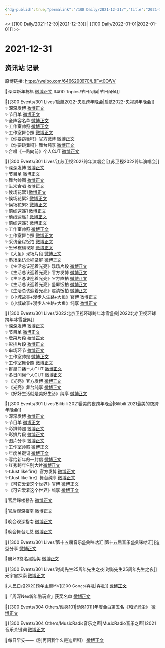 ```yaml
---
{"dg-publish":true,"permalink":"/100 Daily/2021-12-31/","title":"2021-12-31","created":"2022-12-22T16:53:10.000+08:00","updated":"2023-01-09T17:24:42.183+08:00"}
---
```



<< [[100 Daily/2021-12-30\|2021-12-30]] | [[100 Daily/2022-01-01\|2022-01-01]] >>

# 2021-12-31

## 资讯站 记录

原博链接: https://weibo.com/6466290670/L8Fvt0OWV

💫深深新年祝福 [微博正文](https://m.weibo.cn/6466290670/4720619419608262) [[400 Topics/节日问候\|节日问候]]

💫[[300 Events/301 Lives/启航2022-央视跨年晚会\|启航2022-央视跨年晚会]]  
✨深深发博 [微博正文](https://m.weibo.cn/6466290670/4720605515744658)  
✨节目单 [微博正文](https://m.weibo.cn/6466290670/4720521503575582)  
✨全阵容名单 [微博正文](https://m.weibo.cn/6466290670/4720503400956740)  
✨工作室帅照 [微博正文](https://m.weibo.cn/6466290670/4720535743501616)  
✨工作室舞台照 [微博正文](https://m.weibo.cn/6466290670/4720648137999603)  
✨《你要跳舞吗》官方微博 [微博正文](https://m.weibo.cn/6466290670/4720569994445741)  
✨《你要跳舞吗》舞台纯享 [微博正文](https://m.weibo.cn/6466290670/4720600171683056)  
✨合唱《一路向前》个人CUT [微博正文](https://m.weibo.cn/6466290670/4720641243088545)

💫[[300 Events/301 Lives/江苏卫视2022跨年演唱会\|江苏卫视2022跨年演唱会]]  
✨深深发博 [微博正文](https://m.weibo.cn/6466290670/4720598746400462)  
✨节目单 [微博正文](https://m.weibo.cn/6466290670/4720412971504966)  
✨舞台帅图 [微博正文](https://m.weibo.cn/6466290670/4720599421158738)  
✨生米合唱 [微博正文](https://m.weibo.cn/6466290670/4720600402887098)  
✨候场花絮1 [微博正文](https://m.weibo.cn/6466290670/4720584804274909)  
✨候场花絮2 [微博正文](https://m.weibo.cn/6466290670/4720601874830996)  
✨候场花絮3 [微博正文](https://m.weibo.cn/6466290670/4720603015680704)  
✨前线速递1 [微博正文](https://m.weibo.cn/6466290670/4720520543077516)  
✨前线速递2 [微博正文](https://m.weibo.cn/6466290670/4720558245938682)  
✨前线速递3 [微博正文](https://m.weibo.cn/6466290670/4720558861980337)  
✨工作室帅照 [微博正文](https://m.weibo.cn/6466290670/4720573018803243)  
✨工作室舞台照 [微博正文](https://m.weibo.cn/6466290670/4720613250564445)  
✨采访全程饭拍 [微博正文](https://m.weibo.cn/6466290670/4720602411436038)  
✨生米祝福视频 [微博正文](https://m.weibo.cn/6466290670/4720599921067455)  
✨《大鱼》现场片段 [微博正文](https://m.weibo.cn/6466290670/4720594736385319)  
✨串场采访全程录屏 [微博正文](https://m.weibo.cn/6466290670/4720616638258173)  
✨《生活总该迎着光亮》现场片段 [微博正文](https://m.weibo.cn/6466290670/4720594971267180)  
✨《生活总该迎着光亮》官方发博 [微博正文](https://m.weibo.cn/6466290670/4720565007418392)  
✨《生活总该迎着光亮》官方直拍 [微博正文](https://m.weibo.cn/6466290670/4720567523745620)  
✨《生活总该迎着光亮》竖屏饭拍 [微博正文](https://m.weibo.cn/6466290670/4720603443495604)  
✨《生活总该迎着光亮》超清饭拍 [微博正文](https://m.weibo.cn/6466290670/4720620808703181)  
✨《小城故事+漫步人生路+大鱼》官博 [微博正文](https://m.weibo.cn/6466290670/4720582241556140)  
✨《小城故事+漫步人生路+大鱼》纯享 [微博正文](https://m.weibo.cn/6466290670/4720614483691675)

💫[[300 Events/301 Lives/2022北京卫视环球跨年冰雪盛典\|2022北京卫视环球跨年冰雪盛典]]  
✨深深发博 [微博正文](https://m.weibo.cn/6466290670/4720612058074178)  
✨节目单 [微博正文](https://m.weibo.cn/6466290670/4720505073960482)  
✨后采片段 [微博正文](https://m.weibo.cn/6466290670/4720453115973798)  
✨彩排片段 [微博正文](https://m.weibo.cn/6466290670/4720586838509424)  
✨串场环节 [微博正文](https://m.weibo.cn/6466290670/4720627593774467)  
✨工作室帅照 [微博正文](https://m.weibo.cn/6466290670/4720500955155969)  
✨工作室舞台照 [微博正文](https://m.weibo.cn/6466290670/4720600822057200)  
✨群星口播个人CUT [微博正文](https://m.weibo.cn/6466290670/4720504798447980)  
✨冬日问候个人CUT [微博正文](https://m.weibo.cn/6466290670/4720490076439444)  
✨《光亮》官方发博 [微博正文](https://m.weibo.cn/6466290670/4720587564648062)  
✨《光亮》舞台纯享 [微博正文](https://m.weibo.cn/6466290670/4720617288897515)  
✨《好好生活就是美好生活》纯享 [微博正文](https://m.weibo.cn/6466290670/4720629049986717)

💫[[300 Events/301 Lives/Bilibili 2021最美的夜跨年晚会\|Bilibili 2021最美的夜跨年晚会]]  
✨深深发博 [微博正文](https://m.weibo.cn/6466290670/4720594014701971)  
✨节目单 [微博正文](https://m.weibo.cn/6466290670/4720438929786644)  
✨彩排帅照 [微博正文](https://m.weibo.cn/6466290670/4720400053044021)  
✨彩排片段 [微博正文](https://m.weibo.cn/6466290670/4720403002165148)  
✨图片分享 [微博正文](https://m.weibo.cn/6466290670/4720486250972568)  
✨工作室帅照 [微博正文](https://m.weibo.cn/6466290670/4720647848854979)  
✨年度关键词 [微博正文](https://m.weibo.cn/6466290670/4720541678438378)  
✨写给新年的一封信 [微博正文](https://m.weibo.cn/6466290670/4720454864995774)  
✨红秀跨年告别大片[微博正文](https://m.weibo.cn/6466290670/4720451769339789)  
✨《Just like fire》官方发博 [微博正文](https://m.weibo.cn/6466290670/4720574376971498)  
✨《Just like fire》舞台纯享 [微博正文](https://m.weibo.cn/6466290670/4720608811681251)  
✨《可它爱着这个世界》官博 [微博正文](https://m.weibo.cn/6466290670/4720573845079658)  
✨《可它爱着这个世界》纯享 [微博正文](https://m.weibo.cn/6466290670/4720602444733661)

💫官后踩楼预告 [微博正文](https://m.weibo.cn/6466290670/4720419993551040)

💫官后观深指南 [微博正文](https://m.weibo.cn/6466290670/4720514411005925)

💫晚会观深指南 [微博正文](https://m.weibo.cn/6466290670/4720446639179240)

💫晚会舞台汇总 [微博正文](https://m.weibo.cn/6466290670/4720644396943686)

💫[[300 Events/301 Lives/第十五届音乐盛典咪咕汇\|第十五届音乐盛典咪咕汇]]造型分享 [微博正文](https://m.weibo.cn/6466290670/4720490616194593)

💫崩坏3签名照抽奖 [微博正文](https://m.weibo.cn/6466290670/4720482814789687)

💫[[300 Events/301 Lives/时尚先生25周年先生之夜\|时尚先生25周年先生之夜]]元宇宙探索 [微博正文](https://m.weibo.cn/6466290670/4720525706271770)

💫人民日报2022跨年主题MV[[200 Songs/奔赴\|奔赴]] [微博正文](https://m.weibo.cn/6466290670/4720585621638988)

💫「周深Neo新年酷玩盒」获奖名单 [微博正文](https://m.weibo.cn/6466290670/4720542235499440)

💫[[300 Events/304 Others/动感101\|动感101]]年度金曲第五名《和光同尘》 [微博正文](https://m.weibo.cn/6466290670/4720618836595459)

💫[[300 Events/304 Others/MusicRadio音乐之声\|MusicRadio音乐之声]]2021音乐关键词 [微博正文](https://m.weibo.cn/6466290670/4720440587848172)

💫每日早安——《别再问我什么是迪斯科》 [微博正文](https://m.weibo.cn/6466290670/4720386598240609)
